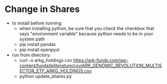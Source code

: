 # Change in Shares
-   to install before running:
    -   when installing python, be sure that you check the checkbox that says "environment variable" because python needs to be in your system path
    -   pip install pandas
    -   pip install openpyxl
-   run from directory:
    -   curl -o arkg_holdings.csv https://ark-funds.com/wp-content/fundsiteliterature/csv/ARK_GENOMIC_REVOLUTION_MULTISECTOR_ETF_ARKG_HOLDINGS.csv
    -   python update_shares.py
